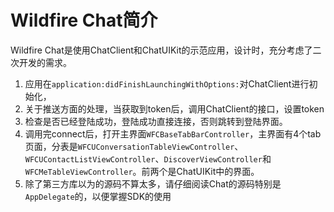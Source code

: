 # Wildfire Chat简介

Wildfire Chat是使用ChatClient和ChatUIKit的示范应用，设计时，充分考虑了二次开发的需求。

1. 应用在```application:didFinishLaunchingWithOptions:```对ChatClient进行初始化，
2. 关于推送方面的处理，当获取到token后，调用ChatClient的接口，设置token
3. 检查是否已经登陆成功，登陆成功直接连接，否则跳转到登陆界面。
4. 调用完connect后，打开主界面```WFCBaseTabBarController```，主界面有4个tab页面，分表是```WFCUConversationTableViewController```、```WFCUContactListViewController```、```DiscoverViewController```和```WFCMeTableViewController```。前两个是ChatUIKit中的界面。
5. 除了第三方库以为的源码不算太多，请仔细阅读Chat的源码特别是```AppDelegate```的，以便掌握SDK的使用

